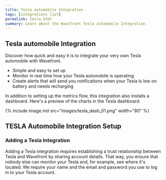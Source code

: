 ```yaml
---
title: Tesla automobile Integration
tags: [integrations list]
permalink: tesla.html
summary: Learn about the Wavefront Tesla automobile Integration.
---
```

## Tesla automobile Integration

Discover how quick and easy it is to integrate your very own Tesla automobile with Wavefront.
- Simple and easy to set up
- Monitor in real time how your Tesla automobile is operating
- Create alerts that will send you notifications when your Tesla is low on battery and needs recharging

In addition to setting up the metrics flow, this integration also installs a dashboard. Here's a preview of the charts in the Tesla dashboard.

{% include image.md src="images/tesla_dash_01.png" width="80" %}
## TESLA Automobile Integration Setup



### Adding a Tesla Integration

Adding a Tesla integration requires establishing a trust relationship between Tesla and Wavefront by sharing account details. That way, you ensure that nobody else can monitor your Tesla and, for example, see where it's located.  We require your name and the email and password you use to log in to your Tesla account. 

